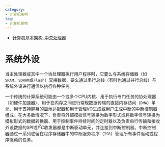 ```yaml
---
category: 
- 计算机架构
tag:
- 计算机架构
---
```


- [计算机基本架构-中央处理器](#计算机基本架构-中央处理器)

# 系统外设

当主处理器或其中一个协处理器执行用户程序时，它要么与系统存储器（如```SRAM```、```SDRAM```或```Flash```）交换数据，要么通过串行总线（有时也通过并行总线）与系统外设进行通信以执行各种任务。

一个传统的计算系统可能由一个或多个CPU内核、用于执行专门任务的协处理器（如硬件加速器）、用于在内存之间进行常规数据传输的直接内存访问（```DMA```）单元、用于支持屏幕的显示适配器和用于管理I/O生成或用户生成中断的中断控制器组成。在大多数情况下，负责将外部模拟信号转换为数字形式或将数字信号转换为模拟形式的数据转换器、用于控制事件持续时间的定时器以及负责串行传输和接收外设数据的SPI或${I}^{2}C$收发器都是中断驱动单元，并连接到中断控制器。中断控制器通过一系列驻留在程序存储器中的中断服务程序（```ISR```）管理所有事件驱动或程序驱动的任务。